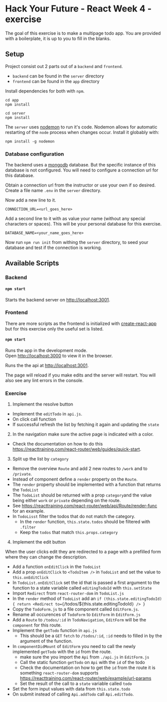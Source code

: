 # Hack Your Future - React Week 4 - exercise

The goal of this exercise is to make a multipage todo app.
You are provided with a boilerplate, it is up to you to fill in the blanks.

## Setup

Project consist out 2 parts out of a `backend` and `frontend`.
-  `backend` can be found in the `server` directory
- `frontend` can be found in the `app` directory

Install dependencies for both with `npm`.

```
cd app
npm install
```

```
cd server
npm install
```

The `server` uses [nodemon](https://nodemon.io/) to run it's code. 
Nodemon allows for automatic restarting of the `node` process when changes occur. 
Install it globably with:
```
npm install -g nodemon
```

### Database configuration

The backend uses a [mongodb](https://www.mongodb.com/cloud) database. But the specific instance of this database is not configured.
You will need to configure a connection url for this database.

Obtain a connection url from the instructor or use your own if so desired.
Create a file name `.env` in the `server` directory.

Now add a new line to it. 

`CONNECTION_URL=<url_goes_here>`

Add a second line to it with as value your name (without any special characters or spaces).
This will be your personal database for this exercise.

`DATABASE_NAME=<your_name_goes_here>`

Now run `npm run init` from withing the `server` directory, to seed your database and test if the connection is working.

## Available Scripts

### Backend

#### `npm start`

Starts the backend server on [http://localhost:3001](http://localhost:3001).

### Frontend

There are more scripts as the frontend is initialized with [create-react-app](https://github.com/facebook/create-react-app) but for this exercise only the useful set is listed. 

#### `npm start`

Runs the app in the development mode.<br>
Open [http://localhost:3000](http://localhost:3000) to view it in the browser.

Runs the the api at [http://localhost:3001](http://localhost:3001).

The page will reload if you make edits and the server will restart.
You will also see any lint errors in the console.

### Exercise

1. Implement the resolve button

- Implement the `editTodo` in `api.js`. 
- On click call function
- If successful refresh the list by fetching it again and updating the `state`

2. In the navigation make sure the active page is indicated with a color.

- Check the documentation on how to do this https://reacttraining.com/react-router/web/guides/quick-start.

3. Split up the list by `category`

- Remove the overview `Route` and add 2 new routes to `/work` and to `/private`.
- Instead of component define a `render` property on the `Route`. 
- The `render` property should be implemented with a function that returns the `TodoList` 
- The `TodoList` should be returned with a prop `category`and the value being either `work` or `private` depending on the route.
- See https://reacttraining.com/react-router/web/api/Route/render-func for an example.
- In `TodoLisst` filter the todos that do not match the category.
    - In the `render` function, `this.state.todos` should be filtered with `.filter`
    - Keep the `todos` that match `this.props.category`

4. Implement the edit button

When the user clicks edit they are redirected to a page with a prefilled form where they can change the description.

- Add a function `onEditClick` in the `TodoList`
- Add a prop `onEditClick` to `<TodoItem />` in `TodoList` and set the value to `this.onEditClick`
- In `TodoList.onEditClick` set the id that is passed a first argument to the function to a state variable called `editingTodoId` with `this.setState`
- Import `Redirect` from `react-router-dom` in `TodoList.js`
- In the `render` method of `TodoList` add an `if (this.state.editingTodoId) { return <Redirect to={`/todos/${this.state.editingTodoId`} /> }`
- Copy the `TodoForm.js` to a file component called `EditForm.js`.
- Rename all occurences of `TodoForm` to `EditForm` in `EditForm.js`
- Add a `Route` to `/todos/:id` in `TodoNavigation`, `EditForm` will be the `component` for this route.
- Implement the `getTodo` function in `api.js`
    - This should be a `GET` `fetch` to `/todos/:id`, `:id` needs to filled in by the argument of the function.
- In `componentDidMount` of `EditForm` you need to call the newly implemented `getTodo` with the `id` from the route.
    - make sure the you import the `Api` from `./api.js` in `EditForm.js`
    - Call the static function `getTodo` on `Api` with the `id` of the todo
    - Check the documentation on how to get the `id` from the route it is something `react-router-dom` supports https://reacttraining.com/react-router/web/example/url-params
    - Set the result of the call to a `state` variable called `todo` 
- Set the form input values with data from `this.state.todo` 
- On submit instead of calling `Api.addTodo` call `Api.editTodo`.
